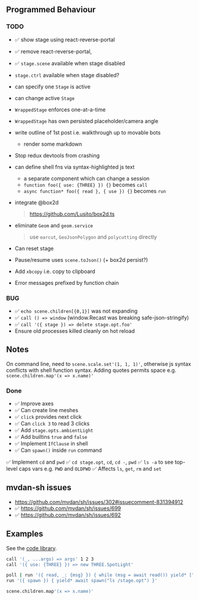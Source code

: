 ## Programmed Behaviour

### TODO

- ✅ show stage using react-reverse-portal
- ✅ remove react-reverse-portal,
- ✅ `stage.scene` available when stage disabled
- `stage.ctrl` available when stage disabled?
- can specify one `Stage` is active
- can change active `Stage`
- `WrappedStage` enforces one-at-a-time
- `WrappedStage` has own persisted placeholder/camera angle

- write outline of 1st post i.e. walkthrough up to movable bots
  - render some markdown
- Stop redux devtools from crashing

- can define shell fns via syntax-highlighted js text
  - a separate component which can change a session
  - `function foo({ use: {THREE} }) {}` becomes `call`
  - `async function* foo({ read }, { use }) {}` becomes `run`

- integrate @box2d
  > https://github.com/Lusito/box2d.ts

- eliminate `Geom` and `geom.service`
  > use `earcut`, `GeoJsonPolygon` and `polycutting` directly

- Can reset stage
- Pause/resume uses `scene.toJson()` (+ box2d persist?)

- Add `xbcopy` i.e. copy to clipboard
- Error messages prefixed by function chain

### BUG

- ✅ `echo scene.children[{0,1}]` was not expanding
- ✅ `call () => window` (window.Recast was breaking safe-json-stringify)
- ✅ `call '({ stage }) => delete stage.opt.foo'`
- Ensure old processes killed cleanly on hot reload

## Notes

On command line, need to `scene.scale.set'(1, 1, 1)'`,
otherwise js syntax conflicts with shell function syntax.
Adding quotes permits space e.g. `scene.children.map'(x => x.name)'`

### Done

- ✅ Improve axes
- ✅ Can create line meshes
- ✅ `click` provides next click
- ✅ Can `click 3` to read 3 clicks 
- ✅ Add `stage.opts.ambientLight`
- ✅ Add builtins `true` and `false`
- ✅ Implement `IfClause` in shell
- ✅ Can `spawn()` inside `run` command

✅ Implement `cd` and `pwd`
   ✅ `cd stage.opt`, `cd`, `cd -`, `pwd`
   ✅ `ls -a` to see top-level caps vars e.g. `PWD` and `OLDPWD`
   ✅ Affects `ls`, `get`, `rm` and `set`

## mvdan-sh issues

- https://github.com/mvdan/sh/issues/302#issuecomment-831394912
- ✅ https://github.com/mvdan/sh/issues/699
- ✅ https://github.com/mvdan/sh/issues/692

## Examples

See the [code library](../model/sh/code-library.ts).

```sh
call '(_, ...args) => args' 1 2 3
call '({ use: {THREE} }) => new THREE.SpotLight'

poll | run '({ read, _: {msg} }) { while (msg = await read()) yield* ["hi", msg]; }'
run '({ spawn }) { yield* await spawn("ls /stage.opt") }'

scene.children.map'(x => x.name)'
```
